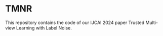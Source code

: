 # TMNR
This repository contains the code of our IJCAI 2024 paper Trusted Multi-view Learning with Label Noise.
